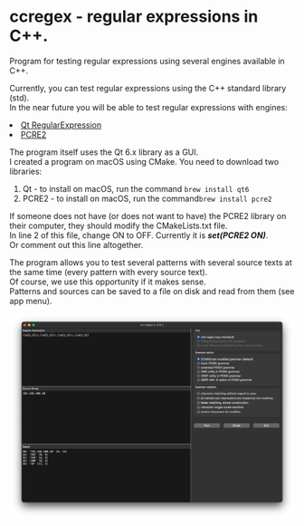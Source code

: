 # ccregex - regular expressions in C++.
Program for testing regular expressions using several engines available in C++. <br>

Currently, you can test regular expressions using the C++ standard library (std). <br>
In the near future you will be able to test regular expressions with engines:
<lu>
    <li>[Qt RegularExpression](https://doc.qt.io/qt-6/qregularexpression.html)</li>
    <li>[PCRE2](https://github.com/PCRE2Project/pcre2)</li>
</lu>

The program itself uses the Qt 6.x library as a GUI.<br>
I created a program on macOS using CMake.
You need to download two libraries:
1. Qt - to install on macOS, run the command `brew install qt6`
2. PCRE2 - to install on macOS, run the command`brew install pcre2`

If someone does not have (or does not want to have) the PCRE2 library on their computer, they should modify the CMakeLists.txt file.<br> 
In line 2 of this file, change ON to OFF. Currently it is _**set(PCRE2 ON)**_.<br> 
Or comment out this line altogether.

The program allows you to test several patterns with several source texts at the same time (every pattern with every source text).<br>
Of course, we use this opportunity if it makes sense.<br>
Patterns and sources can be saved to a file on disk and read from them (see app menu).

![Screenshot.png](img%2FScreenshot.png)
